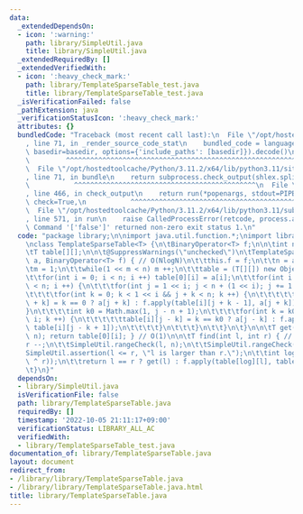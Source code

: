 ```yaml
---
data:
  _extendedDependsOn:
  - icon: ':warning:'
    path: library/SimpleUtil.java
    title: library/SimpleUtil.java
  _extendedRequiredBy: []
  _extendedVerifiedWith:
  - icon: ':heavy_check_mark:'
    path: library/TemplateSparseTable_test.java
    title: library/TemplateSparseTable_test.java
  _isVerificationFailed: false
  _pathExtension: java
  _verificationStatusIcon: ':heavy_check_mark:'
  attributes: {}
  bundledCode: "Traceback (most recent call last):\n  File \"/opt/hostedtoolcache/Python/3.11.2/x64/lib/python3.11/site-packages/onlinejudge_verify/documentation/build.py\"\
    , line 71, in _render_source_code_stat\n    bundled_code = language.bundle(stat.path,\
    \ basedir=basedir, options={'include_paths': [basedir]}).decode()\n          \
    \         ^^^^^^^^^^^^^^^^^^^^^^^^^^^^^^^^^^^^^^^^^^^^^^^^^^^^^^^^^^^^^^^^^^^^^^^^^^^^^^^^^\n\
    \  File \"/opt/hostedtoolcache/Python/3.11.2/x64/lib/python3.11/site-packages/onlinejudge_verify/languages/user_defined.py\"\
    , line 71, in bundle\n    return subprocess.check_output(shlex.split(command))\n\
    \           ^^^^^^^^^^^^^^^^^^^^^^^^^^^^^^^^^^^^^^^^^^^^^\n  File \"/opt/hostedtoolcache/Python/3.11.2/x64/lib/python3.11/subprocess.py\"\
    , line 466, in check_output\n    return run(*popenargs, stdout=PIPE, timeout=timeout,\
    \ check=True,\n           ^^^^^^^^^^^^^^^^^^^^^^^^^^^^^^^^^^^^^^^^^^^^^^^^^^^^^^^^^\n\
    \  File \"/opt/hostedtoolcache/Python/3.11.2/x64/lib/python3.11/subprocess.py\"\
    , line 571, in run\n    raise CalledProcessError(retcode, process.args,\nsubprocess.CalledProcessError:\
    \ Command '['false']' returned non-zero exit status 1.\n"
  code: "package library;\n\nimport java.util.function.*;\nimport library.SimpleUtil;\n\
    \nclass TemplateSparseTable<T> {\n\tBinaryOperator<T> f;\n\n\tint n;\n\tint m;\n\
    \tT table[][];\n\n\t@SuppressWarnings(\"unchecked\")\n\tTemplateSparseTable(T[]\
    \ a, BinaryOperator<T> f) { // O(NlogN)\n\t\tthis.f = f;\n\t\tn = a.length;\n\t\
    \tm = 1;\n\t\twhile(1 << m < n) m ++;\n\t\ttable = (T[][]) new Object[m][n];\n\
    \t\tfor(int i = 0; i < n; i ++) table[0][i] = a[i];\n\t\tfor(int i = 1; 1 << i\
    \ < n; i ++) {\n\t\t\tfor(int j = 1 << i; j < n + (1 << i); j += 1 << i + 1) {\n\
    \t\t\t\tfor(int k = 0; k < 1 << i && j + k < n; k ++) {\n\t\t\t\t\ttable[i][j\
    \ + k] = k == 0 ? a[j + k] : f.apply(table[i][j + k - 1], a[j + k]);\n\t\t\t\t\
    }\n\t\t\t\tint k0 = Math.max(1, j - n + 1);\n\t\t\t\tfor(int k = k0; k <= 1 <<\
    \ i; k ++) {\n\t\t\t\t\ttable[i][j - k] = k == k0 ? a[j - k] : f.apply(a[j - k],\
    \ table[i][j - k + 1]);\n\t\t\t\t}\n\t\t\t}\n\t\t}\n\t}\n\n\tT get(int i) { SimpleUtil.rangeCheck(i,\
    \ n); return table[0][i]; } // O(1)\n\n\tT find(int l, int r) { // O(1)\n\t\t\
    r --;\n\t\tSimpleUtil.rangeCheck(l, n);\n\t\tSimpleUtil.rangeCheck(r, n);\n\t\t\
    SimpleUtil.assertion(l <= r, \"l is larger than r.\");\n\t\tint log = Long.numberOfTrailingZeros(Integer.highestOneBit(l\
    \ ^ r));\n\t\treturn l == r ? get(l) : f.apply(table[log][l], table[log][r]);\n\
    \t}\n}"
  dependsOn:
  - library/SimpleUtil.java
  isVerificationFile: false
  path: library/TemplateSparseTable.java
  requiredBy: []
  timestamp: '2022-10-05 21:11:17+09:00'
  verificationStatus: LIBRARY_ALL_AC
  verifiedWith:
  - library/TemplateSparseTable_test.java
documentation_of: library/TemplateSparseTable.java
layout: document
redirect_from:
- /library/library/TemplateSparseTable.java
- /library/library/TemplateSparseTable.java.html
title: library/TemplateSparseTable.java
---
```

